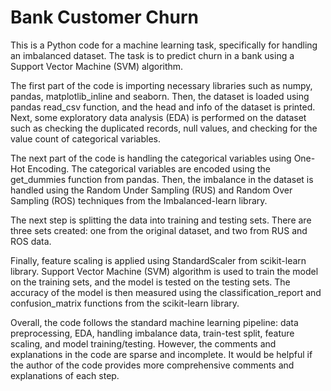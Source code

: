 # Bank Customer Churn

This is a Python code for a machine learning task, specifically for handling an imbalanced dataset.
The task is to predict churn in a bank using a Support Vector Machine (SVM) algorithm.

The first part of the code is importing necessary libraries such as numpy, pandas, matplotlib_inline and seaborn.
Then, the dataset is loaded using pandas read_csv function, and the head and info of the dataset is printed. Next,
some exploratory data analysis (EDA) is performed on the dataset such as checking the duplicated records, null values,
and checking for the value count of categorical variables.

The next part of the code is handling the categorical variables using One-Hot Encoding.
The categorical variables are encoded using the get_dummies function from pandas. Then, the imbalance in the dataset is
handled using the Random Under Sampling (RUS) and Random Over Sampling (ROS) techniques from the Imbalanced-learn library.

The next step is splitting the data into training and testing sets.
There are three sets created: one from the original dataset, and two from RUS and ROS data.

Finally, feature scaling is applied using StandardScaler from scikit-learn library.
Support Vector Machine (SVM) algorithm is used to train the model on the training sets, and the model is tested on the testing sets.
The accuracy of the model is then measured using the classification_report and confusion_matrix functions from the scikit-learn library.

Overall, the code follows the standard machine learning pipeline: data preprocessing, EDA, handling imbalance data, train-test split,
feature scaling, and model training/testing. However, the comments and explanations in the code are sparse and incomplete.
It would be helpful if the author of the code provides more comprehensive comments and explanations of each step.
